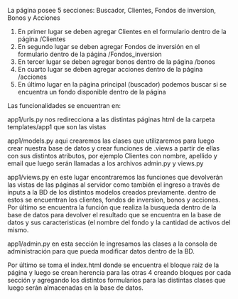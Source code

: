La página posee 5 secciones: Buscador, Clientes, Fondos de inversion, Bonos y Acciones
1. En primer lugar se deben agregar Clientes en el formulario dentro de la página /Clientes
2. En segundo lugar se deben agregar Fondos de inversión en el formulario dentro de la página /Fondos_inversion
3. En tercer lugar se deben agregar bonos dentro de la página /bonos
4. En cuarto lugar se deben agregar acciones dentro de la página /acciones
5. En último lugar en la página principal (buscador) podemos buscar si se encuentra un fondo disponible dentro de la página

Las funcionalidades se encuentran en:

app1/urls.py nos redirecciona a las distintas páginas html de la carpeta templates/app1 que son las vistas

app1/models.py aqui crearemos las clases que utilizaremos para luego crear nuestra base de datos y crear funciones de .views a partir de ellas con sus distintos atributos, por ejemplo Clientes con nombre, apellido y email que luego serán llamadas a los archivos admin.py y views.py

app1/views.py en este lugar encontraremos las funciones que devolverán las vistas de las páginas al servidor como también el ingreso a través de inputs a la BD
de los distintos modelos creados previamente. dentro de estos se encuentran los clientes, fondos de inversion, bonos y acciones. Por último se encuentra la función
que realiza la busqueda dentro de la base de datos para devolver el resultado que se encuentra en la base de datos y sus caracteristicas (el nombre del fondo y la cantidad de activos del mismo.

app1/admin.py en esta sección le ingresamos las clases a la consola de administración para que pueda modificar datos dentro de la BD.

Por último se toma el index.html donde se encuentra el bloque raiz de la página y luego se crean herencia para las otras 4 creando bloques por cada sección y agregando los distintos formularios para las distintas clases que luego serán almacenadas en la base de datos.


